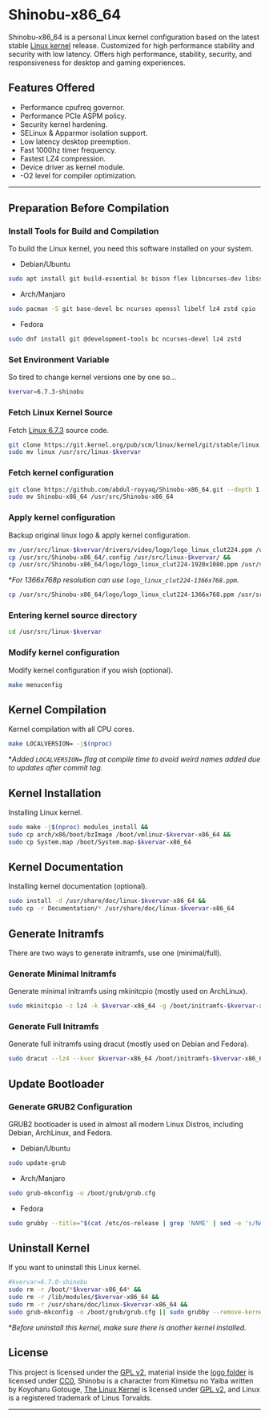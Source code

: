 # Shinobu-x86_64

Shinobu-x86_64 is a personal Linux kernel configuration based on the latest stable [Linux kernel](https://kernel.org) release.
Customized for high performance stability and security with low latency. Offers high performance, stability, security, and responsiveness for desktop and gaming experiences.

## Features Offered

* Performance cpufreq governor.
* Performance PCIe ASPM policy.
* Security kernel hardening.
* SELinux & Apparmor isolation support.
* Low latency desktop preemption.
* Fast 1000hz timer frequency.
* Fastest LZ4 compression.
* Device driver as kernel module.
* -O2 level for compiler optimization.

---

## Preparation Before Compilation

### Install Tools for Build and Compilation

To build the Linux kernel, you need this software installed on your system.

* Debian/Ubuntu

```bash
sudo apt install git build-essential bc bison flex libncurses-dev libssl-dev libelf-dev lz4 zstd
```

* Arch/Manjaro

```bash
sudo pacman -S git base-devel bc ncurses openssl libelf lz4 zstd cpio
```

* Fedora

```bash
sudo dnf install git @development-tools bc ncurses-devel lz4 zstd
```

### Set Environment Variable

So tired to change kernel versions one by one so...

```bash
kvervar=6.7.3-shinobu
```

### Fetch Linux Kernel Source

Fetch [Linux 6.7.3](https://git.kernel.org/pub/scm/linux/kernel/git/stable/linux.git/commit/?h=v6.7.3) source code.
 
```bash
git clone https://git.kernel.org/pub/scm/linux/kernel/git/stable/linux.git --depth 1 -b v6.7.3 &&
sudo mv linux /usr/src/linux-$kvervar
```

### Fetch kernel configuration

```bash
git clone https://github.com/abdul-royyaq/Shinobu-x86_64.git --depth 1 &&
sudo mv Shinobu-x86_64 /usr/src/Shinobu-x86_64
```

### Apply kernel configuration

Backup original linux logo & apply kernel configuration.

```bash
mv /usr/src/linux-$kvervar/drivers/video/logo/logo_linux_clut224.ppm /usr/src/linux-$kvervar/drivers/video/logo/logo_linux_clut224.backup.ppm &&
cp /usr/src/Shinobu-x86_64/.config /usr/src/linux-$kvervar/ &&
cp /usr/src/Shinobu-x86_64/logo/logo_linux_clut224-1920x1080.ppm /usr/src/linux-$kvervar/drivers/video/logo/logo_linux_clut224.ppm
```

**For 1366x768p resolution can use `logo_linux_clut224-1366x768.ppm`.*

```bash
cp /usr/src/Shinobu-x86_64/logo/logo_linux_clut224-1366x768.ppm /usr/src/linux-$kvervar/drivers/video/logo/logo_linux_clut224.ppm
```

### Entering kernel source directory

```bash
cd /usr/src/linux-$kvervar
```

### Modify kernel configuration

Modify kernel configuration if you wish (optional).

```bash
make menuconfig
```

## Kernel Compilation

Kernel compilation with all CPU cores.

```bash
make LOCALVERSION= -j$(nproc)
```

**Added `LOCALVERSION=` flag at compile time to avoid weird names added due to updates after commit tag.*

## Kernel Installation

Installing Linux kernel.

```bash
sudo make -j$(nproc) modules_install &&
sudo cp arch/x86/boot/bzImage /boot/vmlinuz-$kvervar-x86_64 &&
sudo cp System.map /boot/System.map-$kvervar-x86_64
```

## Kernel Documentation

Installing kernel documentation (optional).

```bash
sudo install -d /usr/share/doc/linux-$kvervar-x86_64 &&
sudo cp -r Documentation/* /usr/share/doc/linux-$kvervar-x86_64
```

## Generate Initramfs

There are two ways to generate initramfs, use one (minimal/full).

### Generate Minimal Initramfs

Generate minimal initramfs using mkinitcpio (mostly used on ArchLinux).

```bash
sudo mkinitcpio -z lz4 -k $kvervar-x86_64 -g /boot/initramfs-$kvervar-x86_64.img
```

### Generate Full Initramfs

Generate full initramfs using dracut (mostly used on Debian and Fedora).

```bash
sudo dracut --lz4 --kver $kvervar-x86_64 /boot/initramfs-$kvervar-x86_64.img
```

## Update Bootloader

### Generate GRUB2 Configuration

GRUB2 bootloader is used in almost all modern Linux Distros, including Debian, ArchLinux, and Fedora.

* Debian/Ubuntu

```bash
sudo update-grub
```

* Arch/Manjaro

```bash
sudo grub-mkconfig -o /boot/grub/grub.cfg
```

* Fedora

```bash
sudo grubby --title="$(cat /etc/os-release | grep 'NAME' | sed -e 's/NAME="\(.*\)"/\1/' | head -1) ($kvervar-x86_64) $(cat /etc/os-release | grep 'VERSION' | sed -e 's/VERSION="\(.*\)"/\1/' | head -1)"--add-kernel=/boot/vmlinuz-$kvervar-x86_64 --copy-default
```

## Uninstall Kernel

If you want to uninstall this Linux kernel.

```bash
#kvervar=6.7.0-shinobu
sudo rm -r /boot/*$kvervar-x86_64* &&
sudo rm -r /lib/modules/$kvervar-x86_64 &&
sudo rm -r /usr/share/doc/linux-$kvervar-x86_64 &&
sudo grub-mkconfig -o /boot/grub/grub.cfg || sudo grubby --remove-kernel=/boot/vmlinuz-$kvervar-x86_64
```

**Before uninstall this kernel, make sure there is another kernel installed.*

## License

This project is licensed under the [GPL v2](https://www.gnu.org/licenses/old-licenses/gpl-2.0.html), material inside the [logo folder](logo/) is licensed under [CC0](https://creativecommons.org/publicdomain/zero/1.0), Shinobu is a character from Kimetsu no Yaiba written by Koyoharu Gotouge, [The Linux Kernel](https://kernel.org) is licensed under [GPL v2](https://www.gnu.org/licenses/old-licenses/gpl-2.0.html), and Linux is a registered trademark of Linus Torvalds.

---
